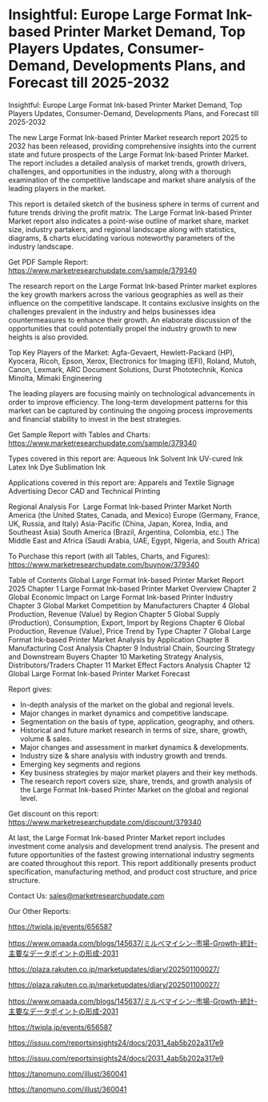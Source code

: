 # Insightful: Europe Large Format Ink-based Printer Market Demand, Top Players Updates, Consumer-Demand, Developments Plans, and Forecast till 2025-2032

Insightful: Europe Large Format Ink-based Printer Market Demand, Top Players Updates, Consumer-Demand, Developments Plans, and Forecast till 2025-2032

The new Large Format Ink-based Printer Market research report 2025 to 2032 has been released, providing comprehensive insights into the current state and future prospects of the Large Format Ink-based Printer Market. The report includes a detailed analysis of market trends, growth drivers, challenges, and opportunities in the industry, along with a thorough examination of the competitive landscape and market share analysis of the leading players in the market.

This report is detailed sketch of the business sphere in terms of current and future trends driving the profit matrix. The Large Format Ink-based Printer Market report also indicates a point-wise outline of market share, market size, industry partakers, and regional landscape along with statistics, diagrams, & charts elucidating various noteworthy parameters of the industry landscape.

Get PDF Sample Report: https://www.marketresearchupdate.com/sample/379340

The research report on the Large Format Ink-based Printer market explores the key growth markers across the various geographies as well as their influence on the competitive landscape. It contains exclusive insights on the challenges prevalent in the industry and helps businesses idea countermeasures to enhance their growth. An elaborate discussion of the opportunities that could potentially propel the industry growth to new heights is also provided.

Top Key Players of the Market:
Agfa-Gevaert, Hewlett-Packard (HP), Kyocera, Ricoh, Epson, Xerox, Electronics for Imaging (EFI), Roland, Mutoh, Canon, Lexmark, ARC Document Solutions, Durst Phototechnik, Konica Minolta, Mimaki Engineering


The leading players are focusing mainly on technological advancements in order to improve efficiency. The long-term development patterns for this market can be captured by continuing the ongoing process improvements and financial stability to invest in the best strategies.

Get Sample Report with Tables and Charts: https://www.marketresearchupdate.com/sample/379340

Types covered in this report are:
Aqueous Ink
Solvent Ink
UV-cured Ink
Latex Ink
Dye Sublimation Ink


Applications covered in this report are:
Apparels and Textile
Signage
Advertising
Decor
CAD and Technical Printing


Regional Analysis For  Large Format Ink-based Printer Market
North America (the United States, Canada, and Mexico)
Europe (Germany, France, UK, Russia, and Italy)
Asia-Pacific (China, Japan, Korea, India, and Southeast Asia)
South America (Brazil, Argentina, Colombia, etc.)
The Middle East and Africa (Saudi Arabia, UAE, Egypt, Nigeria, and South Africa)

To Purchase this report (with all Tables, Charts, and Figures): https://www.marketresearchupdate.com/buynow/379340

Table of Contents
Global Large Format Ink-based Printer Market Report 2025
Chapter 1 Large Format Ink-based Printer Market Overview
Chapter 2 Global Economic Impact on Large Format Ink-based Printer Industry
Chapter 3 Global Market Competition by Manufacturers
Chapter 4 Global Production, Revenue (Value) by Region
Chapter 5 Global Supply (Production), Consumption, Export, Import by Regions
Chapter 6 Global Production, Revenue (Value), Price Trend by Type
Chapter 7 Global Large Format Ink-based Printer Market Analysis by Application
Chapter 8 Manufacturing Cost Analysis
Chapter 9 Industrial Chain, Sourcing Strategy and Downstream Buyers
Chapter 10 Marketing Strategy Analysis, Distributors/Traders
Chapter 11 Market Effect Factors Analysis
Chapter 12 Global Large Format Ink-based Printer Market Forecast

Report gives:

- In-depth analysis of the market on the global and regional levels.
- Major changes in market dynamics and competitive landscape.
- Segmentation on the basis of type, application, geography, and others.
- Historical and future market research in terms of size, share, growth, volume & sales.
- Major changes and assessment in market dynamics & developments.
- Industry size & share analysis with industry growth and trends.
- Emerging key segments and regions
- Key business strategies by major market players and their key methods.
- The research report covers size, share, trends, and growth analysis of the Large Format Ink-based Printer Market on the global and regional level.

Get discount on this report: https://www.marketresearchupdate.com/discount/379340

At last, the Large Format Ink-based Printer Market report includes investment come analysis and development trend analysis. The present and future opportunities of the fastest growing international industry segments are coated throughout this report. This report additionally presents product specification, manufacturing method, and product cost structure, and price structure.

Contact Us:
sales@marketresearchupdate.com

Our Other Reports:

https://twipla.jp/events/656587

https://www.omaada.com/blogs/145637/ミルベマイシン-市場-Growth-統計-主要なデータポイントの形成-2031

https://plaza.rakuten.co.jp/marketupdates/diary/202501100027/

https://plaza.rakuten.co.jp/marketupdates/diary/202501100027/

https://www.omaada.com/blogs/145637/ミルベマイシン-市場-Growth-統計-主要なデータポイントの形成-2031

https://twipla.jp/events/656587

https://issuu.com/reportsinsights24/docs/2031_4ab5b202a317e9

https://issuu.com/reportsinsights24/docs/2031_4ab5b202a317e9

https://tanomuno.com/illust/360041

https://tanomuno.com/illust/360041
